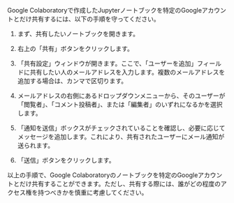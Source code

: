 Google Colaboratoryで作成したJupyterノートブックを特定のGoogleアカウントとだけ共有するには、以下の手順を守ってください。

1. まず、共有したいノートブックを開きます。

2. 右上の「共有」ボタンをクリックします。

3. 「共有設定」ウィンドウが開きます。ここで、「ユーザーを追加」フィールドに共有したい人のメールアドレスを入力します。複数のメールアドレスを追加する場合は、カンマで区切ります。

4. メールアドレスの右側にあるドロップダウンメニューから、そのユーザーが「閲覧者」、「コメント投稿者」、または「編集者」のいずれになるかを選択します。

5. 「通知を送信」ボックスがチェックされていることを確認し、必要に応じてメッセージを追加します。これにより、共有されたユーザーにメール通知が送られます。

6. 「送信」ボタンをクリックします。

以上の手順で、Google Colaboratoryのノートブックを特定のGoogleアカウントとだけ共有することができます。ただし、共有する際には、誰がどの程度のアクセス権を持つべきかを慎重に考慮してください。
